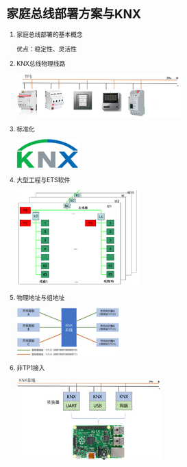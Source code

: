 # 家庭总线部署方案与KNX

1. 家庭总线部署的基本概念

   优点：稳定性、灵活性

2. KNX总线物理线路

   <img src=images/knx_bus.png width=80%>

3. 标准化

   <img src=images/knx_logo.png width=30%>

4. 大型工程与ETS软件

   <img src=images/knx_project.png width=60%>

5. 物理地址与组地址

   <img src=images/knx_address.png width=50%>

6. 非TP1接入

   <img src=images/knx_access.png width=70%>